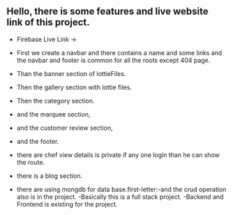 ## Hello, there is some features and live website link of this project.

- Firebase Live Link -> 


- First we create a navbar and there contains a name and some links and the navbar and footer is common for all the roots except 404 page.
- Than the banner section of lottieFiles.
- Then the gallery section with lottie files.
- Then the category section.
- and the marquee section,
- and the customer review section,
- and the footer.
- there are chef view details is private if any one login than he can show the route.
- there is a blog section.
- there are using mongdb for data base.first-letter:-and the crud operation also is in the project.
-Basically this is a full stack project.
-Backend and Frontend is existing for the project.
